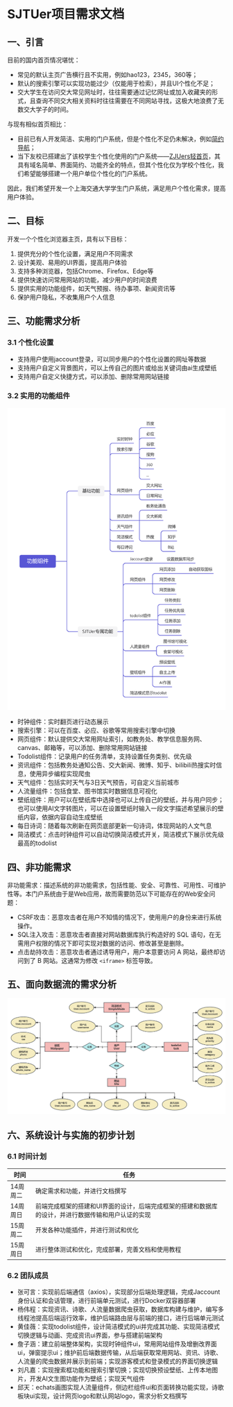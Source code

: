 # SJTUer项目需求文档

## 一、引言

目前的国内首页情况堪忧：

- 常见的默认主页广告横行且不实用，例如hao123，2345，360等；
- 默认的搜索引擎可以实现功能过少（仅能用于检索），并且UI个性化不足；
- 交大学生在访问交大常见网址时，往往需要通过记忆网址或加入收藏夹的形式，且查询不同交大相关资料时往往需要在不同网站寻找，这极大地浪费了无数交大学子的时间。

与现有相似首页相比：

- 目前已有人开发简洁、实用的门户系统，但是个性化不足仍未解决，例如[简约导航](https://www.jianavi.com/)；
- 当下友校已搭建出了该校学生个性化使用的门户系统——[ZJUers轻首页](https://zjuers.com/)，其具有域名简单、界面简约、功能齐全的特点，但其个性化仅为学校个性化，我们希望能够搭建一个用户单位个性化的门户系统。

因此，我们希望开发一个上海交通大学学生门户系统，满足用户个性化需求，提高用户体验。

## 二、目标

开发一个个性化浏览器主页，具有以下目标：

1. 提供充分的个性化设置，满足用户不同需求
2. 设计美观、易用的UI界面，提高用户体验
3. 支持多种浏览器，包括Chrome、Firefox、Edge等
4. 提供快速访问常用网站的功能，减少用户的时间浪费
5. 提供实用的功能组件，如天气预报、待办事项、新闻资讯等
6. 保护用户隐私，不收集用户个人信息

## 三、功能需求分析

### 3.1 个性化设置

- 支持用户使用jaccount登录，可以同步用户的个性化设置的网址等数据
- 支持用户自定义背景图片，可以上传自己的图片或给出关键词由ai生成壁纸
- 支持用户自定义快捷方式，可以添加、删除常用网站链接

### 3.2 实用的功能组件

![](img/component.png)

- 时钟组件：实时翻页进行动态展示
- 搜索引擎：可以在百度、必应、谷歌等常用搜索引擎中切换
- 网页组件：默认提供交大常用网址索引，如教务处、教学信息服务网、canvas、邮箱等，可以添加、删除常用网站链接
- Todolist组件：记录用户的任务清单，支持设置任务类别、优先级
- 资讯组件：包括教务处通知公告、交大新闻、微博、知乎、bilibili热搜实时信息，使用异步编程实现爬虫
- 天气组件：包括实时天气与3日天气预告，可自定义当前城市
- 人流量组件：包括食堂、图书馆实时数据信息可视化
- 壁纸组件：用户可以在壁纸库中选择也可以上传自己的壁纸，并与用户同步；也可以使用AI文字转图片，可以在设置壁纸时输入一段文字描述希望展示的壁纸内容，依据内容自动生成壁纸
- 每日诗词：随着每次刷新在网页底部更新一句诗词，体现网站的人文气息
- 简洁模式：点击时钟组件可以自动切换简洁模式开关，简洁模式下展示优先级最高的todolist

## 四、非功能需求

非功能需求：描述系统的非功能需求，包括性能、安全、可靠性、可用性、可维护性等。本门户系统由于是Web应用，故而需要防范以下可能存在的Web安全问题：

- CSRF攻击：恶意攻击者在用户不知情的情况下，使用用户的身份来进行系统操作。
- SQL注入攻击：恶意攻击者直接对网站数据库执行构造好的 SQL 语句，在无需用户权限的情况下即可实现对数据的访问、修改甚至是删除。
- 点击劫持攻击：恶意攻击者通过诱导用户，用户本意要访问 A 网站，最终却访问到了 B 网站。这通常为修改 `<iframe>` 标签导致。

## 五、面向数据流的需求分析

![](img/model.png)

## 六、系统设计与实施的初步计划

### 6.1 时间计划


| 时间     | 任务                                                                                               |
| ---------- | ---------------------------------------------------------------------------------------------------- |
| 14周周二 | 确定需求和功能，并进行文档撰写                                                                     |
| 14周周日 | 前端完成框架的搭建和UI界面的设计，后端完成框架的搭建和数据库的设计，并进行数据传输和用户认证的实现 |
| 15周周二 | 开发各种功能插件，并进行测试和优化                                                                 |
| 15周周日 | 进行整体测试和优化，完成部署，完善文档和使用教程                                                   |

### 6.2 团队成员

- 张可言：实现前后端通信（axios），实现部分后端处理逻辑，完成Jaccount身份认证和会话管理，进行前端单元测试，进行Docker双容器部署
- 杨伟程：实现资讯、诗歌、人流量数据爬虫获取，数据库构建与维护，编写多线程池提高后端运行效率，维护后端路由层与前端的接口，进行后端单元测试
- 黄佳薇：实现todolist组件，设计简洁模式的ui并完成其功能、实现简洁模式切换逻辑与动画、完成资讯ui界面，参与搭建前端架构
- 詹子涵：建立前端整体架构，实现时钟组件ui，常用网站组件及增删改界面ui，弹窗提示ui；维护前后端数据传输，从后端获取常用网站、资讯、诗歌、人流量的爬虫数据并展示到前端；实现游客模式和登录模式的界面切换逻辑
-  刘凡嘉：实现搜索框功能和搜索引擎切换；实现切换预设壁纸、上传本地图片，开发AI文生图功能作为壁纸；实现天气组件
- 邱天：echats画图实现人流量组件，侧边栏组件ui和页面转换功能实现，诗歌板块ui实现，设计网页logo和默认网站logo，需求分析文档撰写
